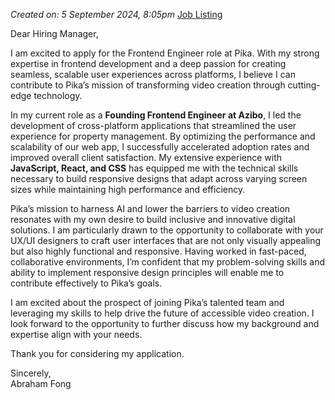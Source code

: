 *Created on: 5 September 2024, 8:05pm*
[Job Listing](https://job-boards.greenhouse.io/pika/jobs/4166982007)

Dear Hiring Manager,

I am excited to apply for the Frontend Engineer role at Pika. With my strong expertise in frontend development and a deep passion for creating seamless, scalable user experiences across platforms, I believe I can contribute to Pika’s mission of transforming video creation through cutting-edge technology.

In my current role as a **Founding Frontend Engineer at Azibo**, I led the development of cross-platform applications that streamlined the user experience for property management. By optimizing the performance and scalability of our web app, I successfully accelerated adoption rates and improved overall client satisfaction. My extensive experience with **JavaScript, React, and CSS** has equipped me with the technical skills necessary to build responsive designs that adapt across varying screen sizes while maintaining high performance and efficiency.

Pika’s mission to harness AI and lower the barriers to video creation resonates with my own desire to build inclusive and innovative digital solutions. I am particularly drawn to the opportunity to collaborate with your UX/UI designers to craft user interfaces that are not only visually appealing but also highly functional and responsive. Having worked in fast-paced, collaborative environments, I’m confident that my problem-solving skills and ability to implement responsive design principles will enable me to contribute effectively to Pika’s goals.

I am excited about the prospect of joining Pika’s talented team and leveraging my skills to help drive the future of accessible video creation. I look forward to the opportunity to further discuss how my background and expertise align with your needs.

Thank you for considering my application.

Sincerely,  
Abraham Fong

